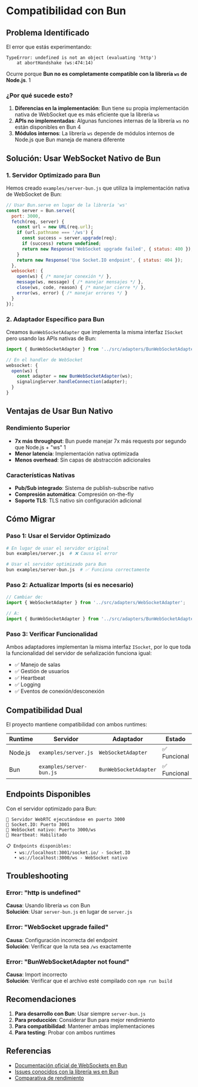 # Compatibilidad con Bun

## Problema Identificado

El error que estás experimentando:

```
TypeError: undefined is not an object (evaluating 'http')
    at abortHandshake (ws:474:14)
```

Ocurre porque **Bun no es completamente compatible con la librería `ws` de Node.js**. <mcreference link="https://bun.sh/docs/api/websockets" index="1">1</mcreference>

### ¿Por qué sucede esto?

1. **Diferencias en la implementación**: Bun tiene su propia implementación nativa de WebSocket que es más eficiente que la librería `ws`
2. **APIs no implementadas**: Algunas funciones internas de la librería `ws` no están disponibles en Bun <mcreference link="https://github.com/oven-sh/bun/issues/3202" index="4">4</mcreference>
3. **Módulos internos**: La librería `ws` depende de módulos internos de Node.js que Bun maneja de manera diferente

## Solución: Usar WebSocket Nativo de Bun

### 1. Servidor Optimizado para Bun

Hemos creado `examples/server-bun.js` que utiliza la implementación nativa de WebSocket de Bun:

```javascript
// Usar Bun.serve en lugar de la librería 'ws'
const server = Bun.serve({
  port: 3000,
  fetch(req, server) {
    const url = new URL(req.url);
    if (url.pathname === '/ws') {
      const success = server.upgrade(req);
      if (success) return undefined;
      return new Response('WebSocket upgrade failed', { status: 400 });
    }
    return new Response('Use Socket.IO endpoint', { status: 404 });
  },
  websocket: {
    open(ws) { /* manejar conexión */ },
    message(ws, message) { /* manejar mensajes */ },
    close(ws, code, reason) { /* manejar cierre */ },
    error(ws, error) { /* manejar errores */ }
  }
});
```

### 2. Adaptador Específico para Bun

Creamos `BunWebSocketAdapter` que implementa la misma interfaz `ISocket` pero usando las APIs nativas de Bun:

```typescript
import { BunWebSocketAdapter } from '../src/adapters/BunWebSocketAdapter';

// En el handler de WebSocket
websocket: {
  open(ws) {
    const adapter = new BunWebSocketAdapter(ws);
    signalingServer.handleConnection(adapter);
  }
}
```

## Ventajas de Usar Bun Nativo

### Rendimiento Superior
- **7x más throughput**: Bun puede manejar 7x más requests por segundo que Node.js + "ws" <mcreference link="https://bun.sh/docs/api/websockets" index="1">1</mcreference>
- **Menor latencia**: Implementación nativa optimizada
- **Menos overhead**: Sin capas de abstracción adicionales

### Características Nativas
- **Pub/Sub integrado**: Sistema de publish-subscribe nativo
- **Compresión automática**: Compresión on-the-fly
- **Soporte TLS**: TLS nativo sin configuración adicional

## Cómo Migrar

### Paso 1: Usar el Servidor Optimizado

```bash
# En lugar de usar el servidor original
bun examples/server.js  # ❌ Causa el error

# Usar el servidor optimizado para Bun
bun examples/server-bun.js  # ✅ Funciona correctamente
```

### Paso 2: Actualizar Imports (si es necesario)

```typescript
// Cambiar de:
import { WebSocketAdapter } from '../src/adapters/WebSocketAdapter';

// A:
import { BunWebSocketAdapter } from '../src/adapters/BunWebSocketAdapter';
```

### Paso 3: Verificar Funcionalidad

Ambos adaptadores implementan la misma interfaz `ISocket`, por lo que toda la funcionalidad del servidor de señalización funciona igual:

- ✅ Manejo de salas
- ✅ Gestión de usuarios
- ✅ Heartbeat
- ✅ Logging
- ✅ Eventos de conexión/desconexión

## Compatibilidad Dual

El proyecto mantiene compatibilidad con ambos runtimes:

| Runtime | Servidor | Adaptador | Estado |
|---------|----------|-----------|--------|
| Node.js | `examples/server.js` | `WebSocketAdapter` | ✅ Funcional |
| Bun | `examples/server-bun.js` | `BunWebSocketAdapter` | ✅ Funcional |

## Endpoints Disponibles

Con el servidor optimizado para Bun:

```
🚀 Servidor WebRTC ejecutándose en puerto 3000
📡 Socket.IO: Puerto 3001
🔌 WebSocket nativo: Puerto 3000/ws
💓 Heartbeat: Habilitado

📋 Endpoints disponibles:
   • ws://localhost:3001/socket.io/ - Socket.IO
   • ws://localhost:3000/ws - WebSocket nativo
```

## Troubleshooting

### Error: "http is undefined"
**Causa**: Usando librería `ws` con Bun  
**Solución**: Usar `server-bun.js` en lugar de `server.js`

### Error: "WebSocket upgrade failed"
**Causa**: Configuración incorrecta del endpoint  
**Solución**: Verificar que la ruta sea `/ws` exactamente

### Error: "BunWebSocketAdapter not found"
**Causa**: Import incorrecto  
**Solución**: Verificar que el archivo esté compilado con `npm run build`

## Recomendaciones

1. **Para desarrollo con Bun**: Usar siempre `server-bun.js`
2. **Para producción**: Considerar Bun para mejor rendimiento
3. **Para compatibilidad**: Mantener ambas implementaciones
4. **Para testing**: Probar con ambos runtimes

## Referencias

- [Documentación oficial de WebSockets en Bun](https://bun.sh/docs/api/websockets)
- [Issues conocidos con la librería ws en Bun](https://github.com/oven-sh/bun/issues/3202)
- [Comparativa de rendimiento](https://bun.sh/docs/api/websockets#performance)